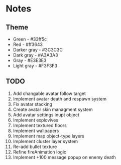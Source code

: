 # Notes

## Theme

* Green - #33ff5c
* Red - #ff3643 
* Darker gray - #3C3C3C 
* Dark gray - #A3A3A3
* Gray - #E3E3E3
* Light gray - #F3F3F3

## TODO

1. Add changable avatar follow target
2. Implement avatar death and respawn system
3. Fix avatar stacking
4. Create avatar skin managment system
5. Add avatar settings inupt object
6. Implement explovives
7. Implement textured floors
8. Implement wallpapers
9. Implement map object-type layers
10. Implement cluster layer system
11. Re-add bullet texture
12. Refine fireAnimation logic
13. Implement +100 message popup on enemy death
